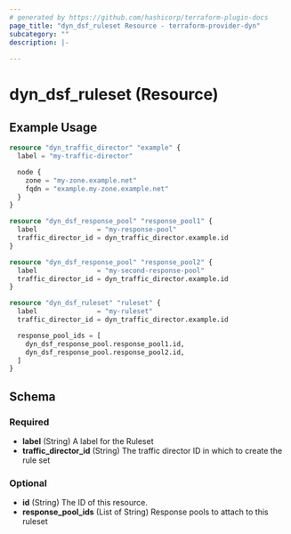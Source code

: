 ```yaml
---
# generated by https://github.com/hashicorp/terraform-plugin-docs
page_title: "dyn_dsf_ruleset Resource - terraform-provider-dyn"
subcategory: ""
description: |-
  
---
```


# dyn_dsf_ruleset (Resource)



## Example Usage

```terraform
resource "dyn_traffic_director" "example" {
  label = "my-traffic-director"

  node {
    zone = "my-zone.example.net"
    fqdn = "example.my-zone.example.net"
  }
}

resource "dyn_dsf_response_pool" "response_pool1" {
  label               = "my-response-pool"
  traffic_director_id = dyn_traffic_director.example.id
}

resource "dyn_dsf_response_pool" "response_pool2" {
  label               = "my-second-response-pool"
  traffic_director_id = dyn_traffic_director.example.id
}

resource "dyn_dsf_ruleset" "ruleset" {
  label               = "my-ruleset"
  traffic_director_id = dyn_traffic_director.example.id

  response_pool_ids = [
    dyn_dsf_response_pool.response_pool1.id,
    dyn_dsf_response_pool.response_pool2.id,
  ]
}
```

<!-- schema generated by tfplugindocs -->
## Schema

### Required

- **label** (String) A label for the Ruleset
- **traffic_director_id** (String) The traffic director ID in which to create the rule set

### Optional

- **id** (String) The ID of this resource.
- **response_pool_ids** (List of String) Response pools to attach to this ruleset


